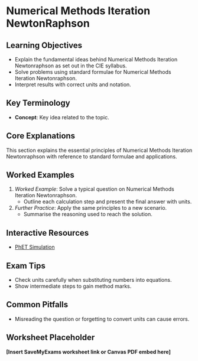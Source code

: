 # Numerical Methods Iteration NewtonRaphson

## Learning Objectives
- Explain the fundamental ideas behind Numerical Methods Iteration Newtonraphson as set out in the CIE syllabus.
- Solve problems using standard formulae for Numerical Methods Iteration Newtonraphson.
- Interpret results with correct units and notation.

## Key Terminology
- **Concept**: Key idea related to the topic.

## Core Explanations
This section explains the essential principles of Numerical Methods Iteration Newtonraphson with reference to standard formulae and applications.

## Worked Examples
1. *Worked Example*: Solve a typical question on Numerical Methods Iteration Newtonraphson.
   - Outline each calculation step and present the final answer with units.
2. *Further Practice*: Apply the same principles to a new scenario.
   - Summarise the reasoning used to reach the solution.

## Interactive Resources
- [PhET Simulation](https://phet.colorado.edu/)

## Exam Tips
- Check units carefully when substituting numbers into equations.
- Show intermediate steps to gain method marks.

## Common Pitfalls
- Misreading the question or forgetting to convert units can cause errors.

## Worksheet Placeholder
**[Insert SaveMyExams worksheet link or Canvas PDF embed here]**
